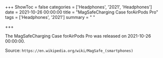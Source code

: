 +++
ShowToc = false
categories = ['Headphones', '2021', 'Headphones']
date = 2021-10-26 00:00:00
title = "MagSafeCharging Case forAirPods Pro"
tags = ['Headphones', '2021']
summary = " "

+++

The MagSafeCharging Case forAirPods Pro was released on 2021-10-26 00:00:00.

Source: `https://en.wikipedia.org/wiki/MagSafe_(smartphones)`

